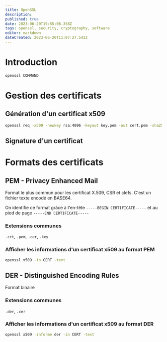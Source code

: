 ```yaml
---
title: OpenSSL
description: 
published: true
date: 2023-06-20T19:55:08.358Z
tags: openssl, security, cryptography, software
editor: markdown
dateCreated: 2023-06-20T11:07:27.543Z
---
```


# Introduction

```bash
openssl COMMAND
```

# Gestion des certificats
## Génération d'un certificat x509
```bash
openssl req -x509 -newkey rsa:4096 -keyout key.pem -out cert.pem -sha256 -days 365 -noenc
```

## Signature d'un certificat


# Formats des certificats
## PEM - Privacy Enhanced Mail
Format le plus commun pour les certificat X.509, CSR et clefs. C'est un fichier texte encodé en BASE64. 

On identifie ce format grâce à l'en-tête `-----BEGIN CERTIFICATE-----` et au pied de page `-----END CERTIFICATE-----`

### Extensions communes
`.crt`, `.pem`, `.cer`, `.key`

### Afficher les informations d'un certificat x509 au format PEM
```bash
openssl x509 -in CERT -text
```

## DER - Distinguished Encoding Rules
Format binaire

### Extensions communes
`.der`, `.cer`

### Afficher les informations d'un certificat x509 au format DER
```bash
openssl x509 -informe der -in CERT -text
```